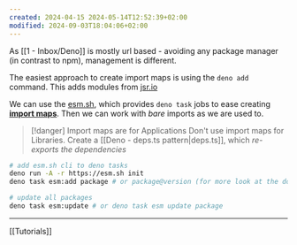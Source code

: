 ```yaml
---
created: 2024-04-15 2024-05-14T12:52:39+02:00
modified: 2024-09-03T18:04:06+02:00
---
```


As [[1 - Inbox/Deno]] is mostly url based - avoiding any package manager (in contrast to npm), management is different.

The easiest approach to create import maps is using the `deno add` command. This adds modules from [jsr.io](jsr.io)

We can use the [esm.sh](https://esm.sh/#cli), which provides `deno task` jobs to ease creating [**import maps**](https://docs.deno.com/runtime/manual/basics/import_maps). Then we can work with _bare_ imports as we are used to.

> [!danger] Import maps are for Applications
> Don't use import maps for Libraries. Create a [[Deno - deps.ts pattern|deps.ts]], which _re-exports the dependencies_

```bash
# add esm.sh cli to deno tasks
deno run -A -r https://esm.sh init
deno task esm:add package # or package@version (for more look at the docs)

# update all packages
deno task esm:update # or deno task esm update package
```

---

[[Tutorials]]
